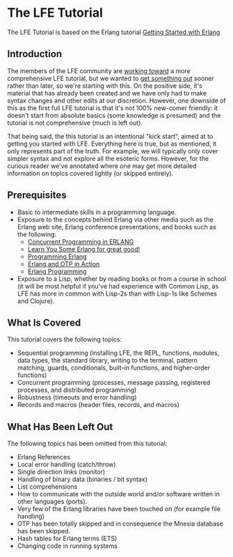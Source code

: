 # The LFE Tutorial

The LFE Tutorial is based on the Erlang tutorial [Getting Started with
Erlang](http://www.erlang.org/doc/getting_started/intro.html)


## Introduction

The members of the LFE community are
[working toward](https://github.com/lfe/docs/issues/40)
a more comprehensive LFE tutorial, but we wanted to
[get something out](https://github.com/lfe/docs/issues/42)
sooner rather than later, so we're starting with this. On the positive side,
it's material that has already been created and we have only had to make syntax
changes and other edits at our discretion. However, one downside of this as the first full LFE tutorial is that it's not 100% new-comer friendly:
it doesn't start from absolute basics (some knowledge is presumed) and the tutorial is not comprehensive (much is left out).

That being said, the this tutorial is an intentional "kick start", aimed at to getting you started with LFE. Everything here is true, but as mentioned, it only represents part of the truth. For example, we will typically only cover
simpler syntax and not explore all the esoteric forms. However, for the curious
reader we've annotated where one may get more detailed information on topics
covered lightly (or skipped entirely).


## Prerequisites

* Basic to intermediate skills in a programming language.
* Exposure to the concepts behind Erlang via other media such as the Erlang web
  site, Erlang conference presentations, and books such as the following:
  * [Concurrent Programming in ERLANG](http://www.erlang.org/download/erlang-book-part1.pdf)
  * [Learn You Some Erlang for great good!](http://learnyousomeerlang.com/)
  * [Programming Erlang](https://pragprog.com/book/jaerlang2/programming-erlang)
  * [Erlang and OTP in Action](http://www.manning.com/logan/)
  * [Erlang Programming](http://shop.oreilly.com/product/9780596518189.do)
* Exposure to a Lisp, whether by reading books or from a course in school (it
  will be most helpful if you've had experience with Common Lisp, as LFE has
  more in common with Lisp-2s than with Lisp-1s like Schemes and Clojure).


## What Is Covered

This tutorial covers the following topics:

* Sequential programming (installing LFE, the REPL, functions, modules, data
  types, the standard library, writing to the terminal, pattern matching,
  guards, conditionals, built-in functions, and higher-order functions)
* Concurrent programming (processes, message passing, registered processes,
  and distributed programming)
* Robustness (timeouts and error handling)
* Records and macros (header files, records, and macros)


## What Has Been Left Out

The following topics has been omitted from this tutorial:

* Erlang References
* Local error handling (catch/throw)
* Single direction links (monitor)
* Handling of binary data (binaries / bit syntax)
* List comprehensions
* How to communicate with the outside world and/or software written in other
  languages (ports).
* Very few of the Erlang libraries have been touched on (for example file
  handling)
* OTP has been totally skipped and in consequence the Mnesia database has been
  skipped.
* Hash tables for Erlang terms (ETS)
* Changing code in running systems

